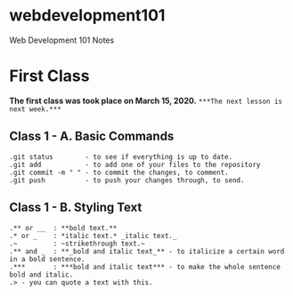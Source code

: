 # webdevelopment101
Web Development 101 Notes

# First Class
**The first class was took place on March 15, 2020.**
``` ***The next lesson is next week.*** ```

## Class 1 - A. Basic Commands

```
.git status        - to see if everything is up to date.
.git add           - to add one of your files to the repository
.git commit -m " " - to commit the changes, to comment.
.git push          - to push your changes through, to send.
```

## Class 1 - B. Styling Text

```
.** or __  : **bold text.**
.* or _    : *italic text.* _italic text._
.~         : ~strikethrough text.~
.** and _  : **_bold and italic text_** - to italicize a certain word in a bold sentence.
.***       : ***bold and italic text*** - to make the whole sentence bold and italic.
.> - you can quote a text with this.
```